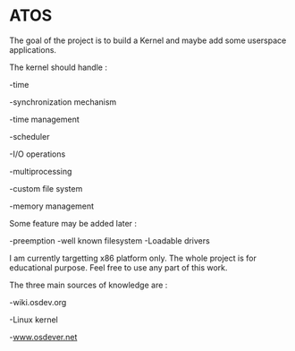 # ATOS

The goal of the project is to build a Kernel and maybe add some userspace applications.

The kernel should handle :

-time

-synchronization mechanism

-time management

-scheduler

-I/O operations

-multiprocessing

-custom file system

-memory management

Some feature may be added later :

-preemption
-well known filesystem
-Loadable drivers

I am currently targetting x86 platform only.
The whole project is for educational purpose. Feel free to use any part of this work.

The three main sources of knowledge are : 

-wiki.osdev.org

-Linux kernel

-www.osdever.net 
